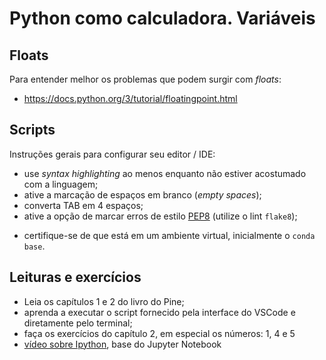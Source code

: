 # Python como calculadora. Variáveis

## Floats

Para entender melhor os problemas que podem surgir com *floats*:
- https://docs.python.org/3/tutorial/floatingpoint.html

## Scripts

Instruções gerais para configurar seu editor / IDE:

- use *syntax highlighting* ao menos enquanto não estiver acostumado com a
linguagem;
- ative a marcação de espaços em branco (*empty spaces*);
- converta TAB em 4 espaços;
- ative a opção de marcar erros de estilo
[PEP8](https://www.python.org/dev/peps/pep-0008/) (utilize o lint `flake8`);
<!-- - mude o limite de colunas de 79 para 119 (facultativo, mas útil em monitores maiores); -->
- certifique-se de que está em um ambiente virtual, inicialmente o `conda base`.

## Leituras e exercícios

- Leia os capítulos 1 e 2 do livro do Pine;
- aprenda a executar o script fornecido pela interface do VSCode e diretamente
pelo terminal;
- faça os exercícios do capítulo 2, em especial os números: 1, 4 e 5
- [vídeo sobre Ipython](https://www.youtube.com/watch?v=PDxV01vxSOM), base do
Jupyter Notebook
